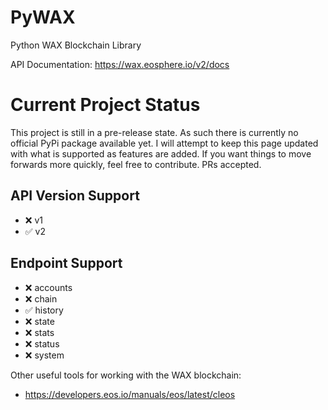 # PyWAX
Python WAX Blockchain Library

API Documentation: https://wax.eosphere.io/v2/docs

# Current Project Status
This project is still in a pre-release state. As such there is currently no official PyPi package available yet. I will attempt to keep this page updated with what is supported as features are added. If you want things to move forwards more quickly, feel free to contribute. PRs accepted. 

## API Version Support

* :x: v1
* :white_check_mark: v2

## Endpoint Support

* :x: accounts
* :x: chain
* :white_check_mark: history
* :x: state
* :x: stats
* :x: status
* :x: system

Other useful tools for working with the WAX blockchain:
* https://developers.eos.io/manuals/eos/latest/cleos